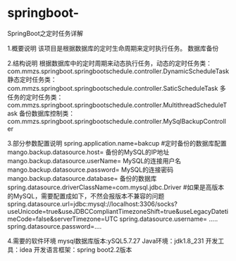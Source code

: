 # springboot-
SpringBoot之定时任务详解

1.概要说明
  该项目是根据数据库的定时生命周期来定时执行任务。
  数据库备份


2.结构说明
  根据数据库中的定时周期来动态执行任务，动态的定时任务类：com.mmzs.springboot.springbootschedule.controller.DynamicScheduleTask
  静态定时任务类：com.mmzs.springboot.springbootschedule.controller.SaticScheduleTask
  多任务的定时任务类：com.mmzs.springboot.springbootschedule.controller.MultithreadScheduleTask
  备份数据库控制类：com.mmzs.springboot.springbootschedule.controller.MySqlBackupController
 
3.部分参数配置说明
spring.application.name=bakcup
#定时备份的数据库配置
mango.backup.datasource.host= 备份的MySQL的IP地址
mango.backup.datasource.userName= MySQL的连接用户名
mango.backup.datasource.password= MySQL的连接密码
mango.backup.datasource.database= 备份的数据库
spring.datasource.driverClassName=com.mysql.jdbc.Driver
#如果是高版本的MySQL，需要配置成如下，不然会报版本不兼容的问题
spring.datasource.url=jdbc:mysql://localhost:3306/socks?useUnicode=true&useJDBCCompliantTimezoneShift=true&useLegacyDatetimeCode=false&serverTimezone=UTC
spring.datasource.username= .....
spring.datasource.password=....

4.需要的软件环境
  mysql数据库版本:ySQL5.7.27
  Java环境：jdk1.8_231
  开发工具：idea 
  开发语言框架：spring boot2.2版本
